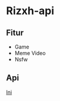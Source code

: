 # Rizxh-api

## Fitur
* Game
* Meme Video
* Nsfw

## Api
[Ini](https://carlxjoe.github.io/Rizxh-Json/)
